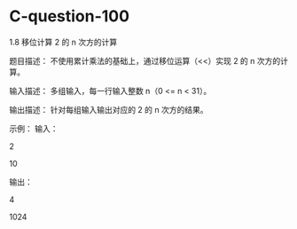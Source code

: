 # C-question-100
1.8 移位计算 2 的 n 次方的计算

题目描述：
不使用累计乘法的基础上，通过移位运算（<<）实现 2 的 n 次方的计算。
 
输入描述：
多组输入，每一行输入整数 n（0 <= n < 31）。 

输出描述：
针对每组输入输出对应的 2 的 n 次方的结果。 

示例：
输入：

2

10

输出：

4

1024